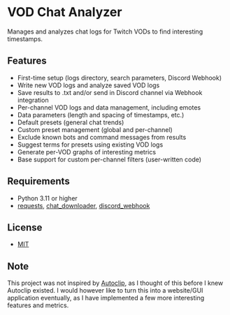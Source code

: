 # VOD Chat Analyzer
Manages and analyzes chat logs for Twitch VODs to find interesting timestamps.
## Features
- First-time setup (logs directory, search parameters, Discord Webhook)
- Write new VOD logs and analyze saved VOD logs
- Save results to .txt and/or send in Discord channel via Webhook integration
- Per-channel VOD logs and data management, including emotes
- Data parameters (length and spacing of timestamps, etc.)
- Default presets (general chat trends)
- Custom preset management (global and per-channel)
- Exclude known bots and command messages from results
- Suggest terms for presets using existing VOD logs
- Generate per-VOD graphs of interesting metrics
- Base support for custom per-channel filters (user-written code)
## Requirements
- Python 3.11 or higher
- [requests](https://pypi.org/project/requests/), [chat_downloader](https://pypi.org/project/chat-downloader/), [discord_webhook](https://pypi.org/project/discord-webhook/)
## License
- [MIT](LICENSE)

## Note
This project was not inspired by [Autoclip](https://autoclip.fugi.tech/), as I thought of this before I knew Autoclip existed. I would however like to turn this into a website/GUI application eventually, as I have implemented a few more interesting features and metrics.